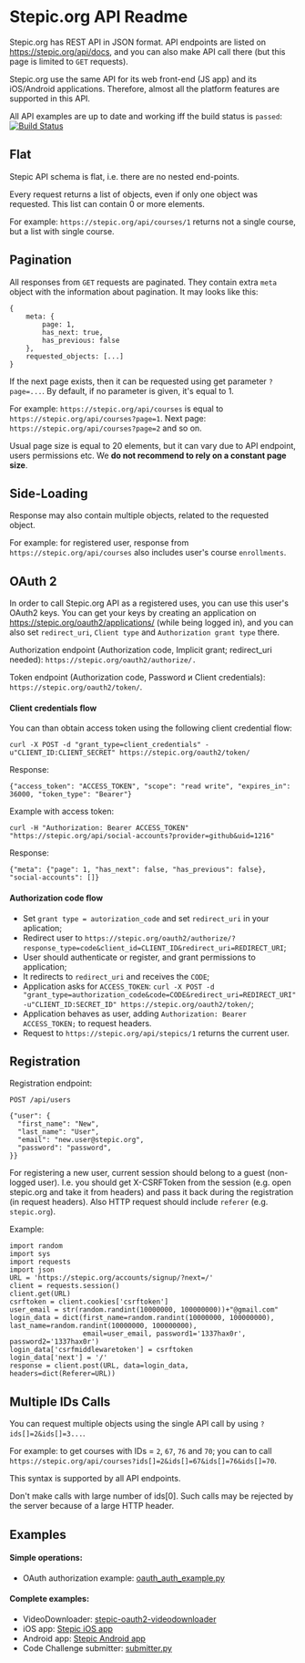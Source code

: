 # Stepic.org API Readme

Stepic.org has REST API in JSON format. API endpoints are listed on https://stepic.org/api/docs, and you can also make API call there (but this page is limited to `GET` requests). 

Stepic.org use the same API for its web front-end (JS app) and its iOS/Android applications. Therefore, almost all the platform features are supported in this API.

All API examples are up to date and working iff the build status is `passed`: [![Build Status](https://travis-ci.org/StepicOrg/stepic-api-docs.svg?branch=master)](https://travis-ci.org/StepicOrg/stepic-api-docs) 

## Flat

Stepic API schema is flat, i.e. there are no nested end-points.

Every request returns a list of objects, even if only one object was requested. This list can contain 0 or more elements.

For example: `https://stepic.org/api/courses/1` returns not a single course, but a list with single course.

## Pagination

All responses from `GET` requests are paginated. They contain extra `meta` object with the information about pagination. It may looks like this:
```
{
    meta: {
        page: 1,
        has_next: true,
        has_previous: false
    },
    requested_objects: [...]
}
```

If the next page exists, then it can be requested using get parameter `?page=...`. By default, if no parameter is given, it's equal to 1.

For example: `https://stepic.org/api/courses` is equal to `https://stepic.org/api/courses?page=1`. Next page: `https://stepic.org/api/courses?page=2` and so on.

Usual page size is equal to 20 elements, but it can vary due to API endpoint, users permissions etc. We <b>do not recommend to rely on a constant page size</b>.

## Side-Loading

Response may also contain multiple objects, related to the requested object. 

For example: for registered user, response from `https://stepic.org/api/courses` also includes user's course `enrollments`. 

## OAuth 2

In order to call Stepic.org API as a registered uses, you can use this user's OAuth2 keys.
You can get your keys by creating an application on https://stepic.org/oauth2/applications/ (while being logged in), and you can also set `redirect_uri`, `Client type` and `Authorization grant type` there.

Authorization endpoint (Authorization code, Implicit grant; redirect_uri needed): `https://stepic.org/oauth2/authorize/.`

Token endpoint (Authorization code, Password и Client credentials): `https://stepic.org/oauth2/token/`.

#### Client credentials flow

You can than obtain access token using the following client credential flow:

`curl -X POST -d "grant_type=client_credentials" -u"CLIENT_ID:CLIENT_SECRET" https://stepic.org/oauth2/token/`<br>

Response: 

`{"access_token": "ACCESS_TOKEN", "scope": "read write", "expires_in": 36000, "token_type": "Bearer"}`

Example with access token:

`curl -H "Authorization: Bearer ACCESS_TOKEN" "https://stepic.org/api/social-accounts?provider=github&uid=1216"`

Response:

`{"meta": {"page": 1, "has_next": false, "has_previous": false}, "social-accounts": []}`

#### Authorization code flow

- Set `grant type = autorization_code` and set `redirect_uri` in your aplication;
- Redirect user to `https://stepic.org/oauth2/authorize/?response_type=code&client_id=CLIENT_ID&redirect_uri=REDIRECT_URI`;
- User should authenticate or register, and grant permissions to application;
- It redirects to `redirect_uri` and receives the `CODE`;
- Application asks for `ACCESS_TOKEN`: `curl -X POST -d "grant_type=authorization_code&code=CODE&redirect_uri=REDIRECT_URI" -u"CLIENT_ID:SECRET_ID" https://stepic.org/oauth2/token/`;
- Application behaves as user, adding `Authorization: Bearer ACCESS_TOKEN;` to request headers.
- Request to `https://stepic.org/api/stepics/1` returns the current user.

## Registration

Registration endpoint:

`POST /api/users`

```
{"user": {
  "first_name": "New",
  "last_name": "User",
  "email": "new.user@stepic.org",
  "password": "password",
}}
```

For registering a new user, current session should belong to a guest (non-logged user). I.e. you should get X-CSRFToken from the session (e.g. open stepic.org and take it from headers) and pass it back during the registration (in request headers). 
Also HTTP request should include `referer` (e.g. `stepic.org`).

Example:
```
import random
import sys
import requests
import json
URL = 'https://stepic.org/accounts/signup/?next=/'
client = requests.session()
client.get(URL)
csrftoken = client.cookies['csrftoken']
user_email = str(random.randint(10000000, 100000000))+"@gmail.com"
login_data = dict(first_name=random.randint(10000000, 100000000), last_name=random.randint(10000000, 100000000),
                  email=user_email, password1='1337hax0r', password2='1337hax0r')
login_data['csrfmiddlewaretoken'] = csrftoken
login_data['next'] = '/'
response = client.post(URL, data=login_data, headers=dict(Referer=URL))
```

## Multiple IDs Calls

You can request multiple objects using the single API call by using `?ids[]=2&ids[]=3...`.

For example: to get courses with IDs = `2`, `67`, `76` and `70`; you can to call `https://stepic.org/api/courses?ids[]=2&ids[]=67&ids[]=76&ids[]=70`.

This syntax is supported by all API endpoints.

Don't make calls with large number of ids[0]. Such calls may be rejected by the server because of a large HTTP header.

## Examples

#### Simple operations:

- OAuth authorization example: [oauth_auth_example.py](/examples/oauth_auth_example.py)

#### Complete examples:

* VideoDownloader: [stepic-oauth2-videodownloader](https://github.com/StepicOrg/stepic-oauth2-videodownloader)
* iOS app: [Stepic iOS app](https://github.com/StepicOrg/stepic-ios)
* Android app: [Stepic Android app](https://github.com/StepicOrg/stepic-android)
* Code Challenge submitter: [submitter.py](https://github.com/StepicOrg/SubmissionUtility/blob/master/submitter.py) 
